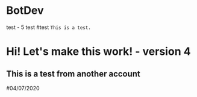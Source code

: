 # BotDev

test - 5
test
#test
`This is a test.`
# Hi! Let's make this work! - version 4

## This is a test from another account

#04/07/2020
